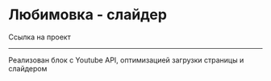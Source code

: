 # Любимовка - слайдер
Ссылка на проект
____________________
Реализован блок с Youtube API, оптимизацией загрузки страницы и слайдером